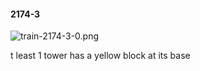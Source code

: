 #### 2174-3
![train-2174-3-0.png](https://github.com/lil-lab/nlvr/raw/master/nlvr/train/images/64/train-2174-3-0.png "train-2174-3-0.png")

t least 1 tower has a yellow block at its base